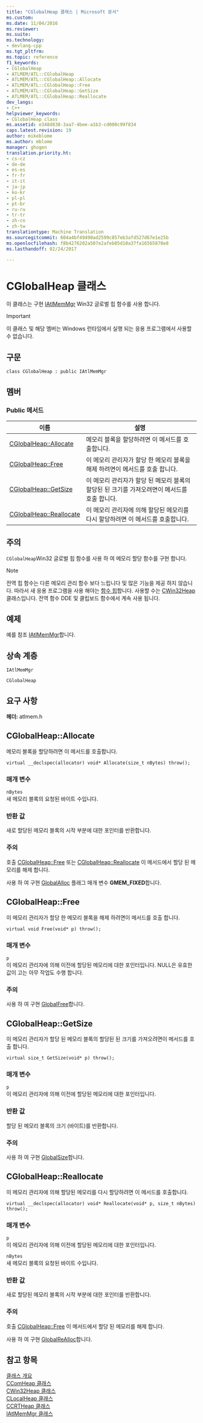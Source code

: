 ```yaml
---
title: "CGlobalHeap 클래스 | Microsoft 문서"
ms.custom: 
ms.date: 11/04/2016
ms.reviewer: 
ms.suite: 
ms.technology:
- devlang-cpp
ms.tgt_pltfrm: 
ms.topic: reference
f1_keywords:
- CGlobalHeap
- ATLMEM/ATL::CGlobalHeap
- ATLMEM/ATL::CGlobalHeap::Allocate
- ATLMEM/ATL::CGlobalHeap::Free
- ATLMEM/ATL::CGlobalHeap::GetSize
- ATLMEM/ATL::CGlobalHeap::Reallocate
dev_langs:
- C++
helpviewer_keywords:
- CGlobalHeap class
ms.assetid: e348d838-3aa7-4bee-a1b3-cd000c99f834
caps.latest.revision: 19
author: mikeblome
ms.author: mblome
manager: ghogen
translation.priority.ht:
- cs-cz
- de-de
- es-es
- fr-fr
- it-it
- ja-jp
- ko-kr
- pl-pl
- pt-br
- ru-ru
- tr-tr
- zh-cn
- zh-tw
translationtype: Machine Translation
ms.sourcegitcommit: 604a4bf49490ad2599c857eb3afd527d67e1e25b
ms.openlocfilehash: f8b4276202a507e2afeb05d10a37fa16565870e8
ms.lasthandoff: 02/24/2017

---
```

# <a name="cglobalheap-class"></a>CGlobalHeap 클래스
이 클래스는 구현 [IAtlMemMgr](../../atl/reference/iatlmemmgr-class.md) Win32 글로벌 힙 함수를 사용 합니다.  
  
> [!IMPORTANT]
>  이 클래스 및 해당 멤버는 Windows 런타임에서 실행 되는 응용 프로그램에서 사용할 수 없습니다.  
  
## <a name="syntax"></a>구문  
  
```
class CGlobalHeap : public IAtlMemMgr
```  
  
## <a name="members"></a>멤버  
  
### <a name="public-methods"></a>Public 메서드  
  
|이름|설명|  
|----------|-----------------|  
|[CGlobalHeap::Allocate](#allocate)|메모리 블록을 할당하려면 이 메서드를 호출합니다.|  
|[CGlobalHeap::Free](#free)|이 메모리 관리자가 할당 한 메모리 블록을 해제 하려면이 메서드를 호출 합니다.|  
|[CGlobalHeap::GetSize](#getsize)|이 메모리 관리자가 할당 된 메모리 블록의 할당된 된 크기를 가져오려면이 메서드를 호출 합니다.|  
|[CGlobalHeap::Reallocate](#reallocate)|이 메모리 관리자에 의해 할당된 메모리를 다시 할당하려면 이 메서드를 호출합니다.|  
  
## <a name="remarks"></a>주의  
 `CGlobalHeap`Win32 글로벌 힙 함수를 사용 하 여 메모리 할당 함수를 구현 합니다.  
  
> [!NOTE]
>  전역 힙 함수는 다른 메모리 관리 함수 보다 느립니다 및 많은 기능을 제공 하지 않습니다. 따라서 새 응용 프로그램을 사용 해야는 [함수 힙](http://msdn.microsoft.com/library/windows/desktop/aa366711)합니다. 사용할 수는 [CWin32Heap](../../atl/reference/cwin32heap-class.md) 클래스입니다. 전역 함수 DDE 및 클립보드 함수에서 계속 사용 됩니다.  
  
## <a name="example"></a>예제  
 예를 참조 [IAtlMemMgr](../../atl/reference/iatlmemmgr-class.md)합니다.  
  
## <a name="inheritance-hierarchy"></a>상속 계층  
 `IAtlMemMgr`  
  
 `CGlobalHeap`  
  
## <a name="requirements"></a>요구 사항  
 **헤더:** atlmem.h  
  
##  <a name="allocate"></a>CGlobalHeap::Allocate  
 메모리 블록을 할당하려면 이 메서드를 호출합니다.  
  
```
virtual __declspec(allocator) void* Allocate(size_t nBytes) throw();
```  
  
### <a name="parameters"></a>매개 변수  
 `nBytes`  
 새 메모리 블록의 요청된 바이트 수입니다.  
  
### <a name="return-value"></a>반환 값  
 새로 할당된 메모리 블록의 시작 부분에 대한 포인터를 반환합니다.  
  
### <a name="remarks"></a>주의  
 호출 [CGlobalHeap::Free](#free) 또는 [CGlobalHeap::Reallocate](#reallocate) 이 메서드에서 할당 된 메모리를 해제 합니다.  
  
 사용 하 여 구현 [GlobalAlloc](http://msdn.microsoft.com/library/windows/desktop/aa366574) 플래그 매개 변수 **GMEM_FIXED**합니다.  
  
##  <a name="free"></a>CGlobalHeap::Free  
 이 메모리 관리자가 할당 한 메모리 블록을 해제 하려면이 메서드를 호출 합니다.  
  
```
virtual void Free(void* p) throw();
```  
  
### <a name="parameters"></a>매개 변수  
 `p`  
 이 메모리 관리자에 의해 이전에 할당된 메모리에 대한 포인터입니다. NULL은 유효한 값이 고는 아무 작업도 수행 합니다.  
  
### <a name="remarks"></a>주의  
 사용 하 여 구현 [GlobalFree](http://msdn.microsoft.com/library/windows/desktop/aa366579)합니다.  
  
##  <a name="getsize"></a>CGlobalHeap::GetSize  
 이 메모리 관리자가 할당 된 메모리 블록의 할당된 된 크기를 가져오려면이 메서드를 호출 합니다.  
  
```
virtual size_t GetSize(void* p) throw();
```  
  
### <a name="parameters"></a>매개 변수  
 `p`  
 이 메모리 관리자에 의해 이전에 할당된 메모리에 대한 포인터입니다.  
  
### <a name="return-value"></a>반환 값  
 할당 된 메모리 블록의 크기 (바이트)를 반환합니다.  
  
### <a name="remarks"></a>주의  
 사용 하 여 구현 [GlobalSize](http://msdn.microsoft.com/library/windows/desktop/aa366593)합니다.  
  
##  <a name="reallocate"></a>CGlobalHeap::Reallocate  
 이 메모리 관리자에 의해 할당된 메모리를 다시 할당하려면 이 메서드를 호출합니다.  
  
```
virtual __declspec(allocator) void* Reallocate(void* p, size_t nBytes) throw();
```  
  
### <a name="parameters"></a>매개 변수  
 `p`  
 이 메모리 관리자에 의해 이전에 할당된 메모리에 대한 포인터입니다.  
  
 `nBytes`  
 새 메모리 블록의 요청된 바이트 수입니다.  
  
### <a name="return-value"></a>반환 값  
 새로 할당된 메모리 블록의 시작 부분에 대한 포인터를 반환합니다.  
  
### <a name="remarks"></a>주의  
 호출 [CGlobalHeap::Free](#free) 이 메서드에서 할당 된 메모리를 해제 합니다.  
  
 사용 하 여 구현 [GlobalReAlloc](http://msdn.microsoft.com/library/windows/desktop/aa366590)합니다.  
  
## <a name="see-also"></a>참고 항목  
 [클래스 개요](../../atl/atl-class-overview.md)   
 [CComHeap 클래스](../../atl/reference/ccomheap-class.md)   
 [CWin32Heap 클래스](../../atl/reference/cwin32heap-class.md)   
 [CLocalHeap 클래스](../../atl/reference/clocalheap-class.md)   
 [CCRTHeap 클래스](../../atl/reference/ccrtheap-class.md)   
 [IAtlMemMgr 클래스](../../atl/reference/iatlmemmgr-class.md)

